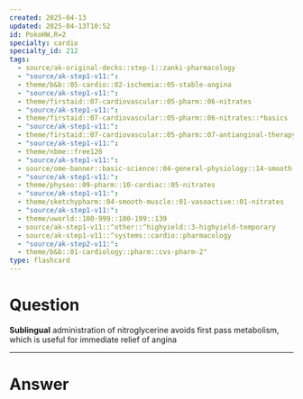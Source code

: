 ```yaml
---
created: 2025-04-13
updated: 2025-04-13T10:52
id: PokoHW,R=2
specialty: cardio
specialty_id: 212
tags:
  - source/ak-original-decks::step-1::zanki-pharmacology
  - "source/ak-step1-v11:": 
  - theme/b&b::05-cardio::02-ischemia::05-stable-angina
  - "source/ak-step1-v11:": 
  - theme/firstaid::07-cardiovascular::05-pharm::06-nitrates
  - "source/ak-step1-v11:": 
  - theme/firstaid::07-cardiovascular::05-pharm::06-nitrates::*basics
  - "source/ak-step1-v11:": 
  - theme/firstaid::07-cardiovascular::05-pharm::07-antianginal-therapy
  - "source/ak-step1-v11:": 
  - theme/nbme::free120
  - "source/ak-step1-v11:": 
  - source/ome-banner::basic-science::04-general-physiology::14-smooth-muscle
  - "source/ak-step1-v11:": 
  - theme/physeo::09-pharm::10-cardiac::05-nitrates
  - "source/ak-step1-v11:": 
  - theme/sketchypharm::04-smooth-muscle::01-vasoactive::01-nitrates
  - "source/ak-step1-v11:": 
  - theme/uworld::100-999::100-199::139
  - source/ak-step1-v11::^other::^highyield::3-highyield-temporary
  - source/ak-step1-v11::^systems::cardio::pharmacology
  - "source/ak-step2-v11:": 
  - theme/b&b::01-cardiology::pharm::cvs-pharm-2"
type: flashcard
---
```


# Question
**Sublingual** administration of nitroglycerine avoids first pass metabolism, which is useful for immediate relief of angina

---

# Answer
